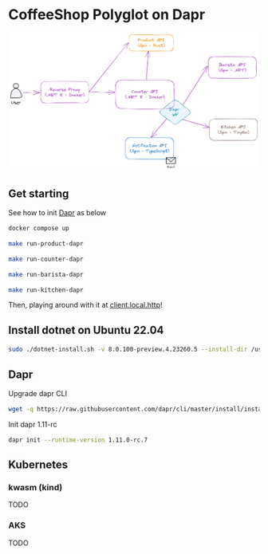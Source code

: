 # CoffeeShop Polyglot on Dapr

![coffeeshop-polyglot-highlevelarchirecture](assets/coffeeshop-polyglot-highlevelarchirecture.png)

## Get starting

See how to init [Dapr](#dapr) as below

```sh
docker compose up
```

```sh
make run-product-dapr
```

```sh
make run-counter-dapr
```

```sh
make run-barista-dapr
```

```sh
make run-kitchen-dapr
```

Then, playing around with it at [client.local.http](client.local.http)!

## Install dotnet on Ubuntu 22.04

```sh
sudo ./dotnet-install.sh -v 8.0.100-preview.4.23260.5 --install-dir /usr/share/dotnet
```

## Dapr

Upgrade dapr CLI

```sh
wget -q https://raw.githubusercontent.com/dapr/cli/master/install/install.sh -O - | /bin/bash -s 1.11.0-rc.2
```

Init dapr 1.11-rc

```sh
dapr init --runtime-version 1.11.0-rc.7
```

## Kubernetes

### kwasm (kind)

TODO

### AKS

TODO
